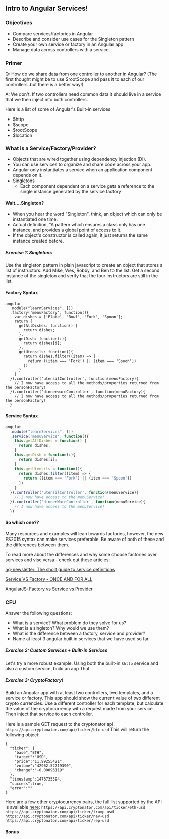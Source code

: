 ## Intro to Angular Services!

### Objectives
- Compare services/factories in Angular
- Describe and consider use cases for the Singleton pattern
- Create your own service or factory in an Angular app
- Manage data across controllers with a service.

### Primer
Q: How do we share data from one controller to another in Angular?
(The first thought might be to use $rootScope and pass it to each of our controllers..but there is a better way!)

A: We don't. If two controllers need common data it should live in a service that we then inject into both controllers.

Here is a list of some of Angular's Built-in services
- $http
- $scope
- $rootScope
- $location

### What is a Service/Factory/Provider?
- Objects that are wired together using dependency injection (DI).
- You can use services to organize and share code across your app.
- Angular only instantiates a service when an application component depends on it.
- Singletons
  - Each component dependent on a service gets a reference to the single instance generated by the service factory

#### Wait....Singleton?
- When you hear the word "Singleton", think, an object which can only be instantiated one time.
- Actual definition, "A pattern which ensures a class only has one instance, and provides a global point of access to it.
- If the object's constructor is called again, it just returns the same instance created before.

##### Exercise 1: Singletons
Use the singleton pattern in plain javascript to create an object that stores a list of instructors. Add Mike, Wes, Robby, and Ben to the list. Get a second instance of the singleton and verify that the four instructors are still in the list.


#### Factory Syntax
```
angular
  .module("learnServices", [])
  .factory('menuFactory', function(){
    var dishes = ['Plate', 'Bowl', 'Fork', 'Spoon'];
    return {
      getAllDishes: function() {
        return dishes;
      },
      getDish: function(i){
        return dishes[i];
      },
      getUtensils: function(){
        return dishes.filter((item) => {
          return ((item === 'Fork') || (item === 'Spoon'))
        })
      }
    }
  }).controller('utensilController', function(menuFactory){
    // I now have access to all the methods/properties returned from the personFactory!
  }).controller('dinnerwareController', function(menuFactory){
    // I now have access to all the methods/properties returned from the personFactory!
  }
```
#### Service Syntax
```js
angular
  .module("learnServices", [])
  .service('menuService', function(){
    this.getAllDishes = function() {
      return dishes;
    }
    this.getDish = function(i){
      return dishes[i];
    }
    this.getUtensils = function(){
      return dishes.filter((item) => {
        return ((item === 'Fork') || (item === 'Spoon'))
      })
    }
  }).controller('utensilController', function(menuService){
    // I now have access to the menuService!
  }).controller('dinnerWareController', function(menuService){
    // I now have access to the menuService!
  })
```

#### So which one??

Many resources and examples will lean towards factories, however, the new ES2015 syntax can make services preferable. Be aware of both of these and the differences between them.

To read more about the differences and why some choose factories over services and vise versa - check out these articles:

[ng-newsletter: The short guide to service definitions](http://www.ng-newsletter.com/25-days-of-angular/day-1)

[Service VS Factory - ONCE AND FOR ALL](http://blog.thoughtram.io/angular/2015/07/07/service-vs-factory-once-and-for-all.html)

[AngularJS: Factory vs Service vs Provider](https://tylermcginnis.com/angularjs-factory-vs-service-vs-provider-5f426cfe6b8c#.amcogmlyx)

### CFU

Answer the following questions:

- What is a service? What problem do they solve for us?
- What is a singleton? Why would we use them?
- What is the difference between a factory, service and provider?
- Name at least 3 angular built in services that we have used so far.

##### Exercise 2: Custom Services + Built-in Services
Let's try a more robust example. Using both the built-in `$http` service and also a custom service, build an app That

##### Exercise 3: CryptoFactory!
Build an Angular app with at least two controllers, two templates, and a service or factory. This app should show the current value of two different crypto currencies. Use a different controller for each template, but calculate the value of the cryptocurrency with a request made from your service. Then inject that service to each controller.

Here is a sample GET request to the cryptonator api.
`https://api.cryptonator.com/api/ticker/btc-usd`
This will return the following object:
```
{
  "ticker": {
    "base":"ETH",
    "target":"USD",
    "price":"11.99255421",
    "volume":"42962.52719390",
    "change":"-0.00093119"
  },
  "timestamp":1476735394,
  "success":true,
  "error":""
}
```
Here are a few other cryptocurrency pairs, the full list supported by the API is available [here](https://www.cryptonator.com/api/currencies):
`https://api.cryptonator.com/api/ticker/eth-usd`
`https://api.cryptonator.com/api/ticker/trump-usd`
`https://api.cryptonator.com/api/ticker/nav-usd`
`https://api.cryptonator.com/api/ticker/rep-usd`


#### Bonus
